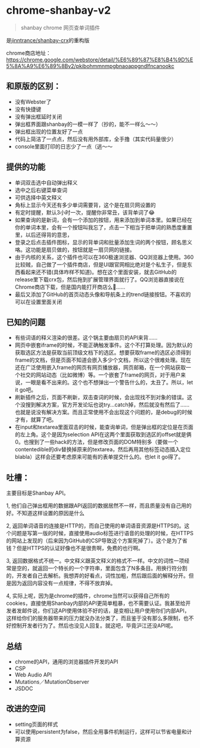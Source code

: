# chrome-shanbay-v2

> shanbay chrome 网页查单词插件

是[jinntrance/shanbay-crx](https://github.com/jinntrance/shanbay-crx)的重构版

chrome商店地址：https://chrome.google.com/webstore/detail/%E6%89%87%E8%B4%9D%E5%8A%A9%E6%89%8Bv2/pkibohmmnmpgbnaoappgndlfncanookc


## 和原版的区别：
- 没有Webster了
- 没有快捷键
- 没有弹出框延时关闭
- 弹出框界面跟shanbay的一模一样了（抄的，能不一样么～～）
- 弹出框出现的位置友好了一点
- 代码上简洁了一点点，然后没有用外部库，全手撸（其实代码量很少）
- console里面打印的日志少了一点（逃～～

## 提供的功能
- 单词双击选中自动弹出释义
- 选中之后右键菜单查词
- 可供选择中英文释义
- 角标上显示今天还有多少单词需要背，这个是在扇贝网设置的
- 有定时提醒，默认3小时一次，提醒你非常丑，该背单词了😂
- 如果查询的是新词，会有一个添加的按钮，用来添加到单词本里。如果已经在你的单词本里，会有一个按钮叫我忘了，点击一下相当于把单词的熟悉度重置里，以后还得背的意思，
- 登录之后点击插件图标，显示的背单词和批量添加生词的两个按钮，顾名思义咯。这功能是扇贝做的，按钮就是一扇贝网的链接。
- 由于内核的关系，这个插件也可以在360极速浏览器、QQ浏览器上使用。360比较贼，自己做了一个插件商店，但是UI跟官网相比绝对是个私生子，但是东西看起来还不错(具体咋样不知道)。想在这个里面安装，就去GitHub的release里下载crx包，然后拖到扩展管理界面就行了。QQ浏览器直接说在Chrome商店下载，但是国内能打开商店么🤣……
- 最后又添加了GitHub的首页动态头像和导航条上的trend链接按钮。不喜欢的可以在设置里面关闭



## 已知的问题

- 有些词语的释义渲染的很差。这个锅主要由扇贝的API来背……
- 网页中嵌套iframe的时候，不能正确触发事件。这个不打算处理。因为默认的获取选区方法是获取当前顶级文档下的选区。想要获取frame的选区必须得到frame的文档，但是页面不知道会嵌入多少个文档，所以这个很难处理。现在还在广泛使用嵌入frame的网页有网页播放器，网页邮箱，在一个网站获取一个社交的网站动态（比如微博）等。一个嵌套了frame的网页，对于用户来说，一眼是看不出来的。这个也不想弹出一个警告什么的，太丑了。所以，let it go吧。
- 刷新插件之后，页面不刷新，双击查词的时候，会出现找不到对象的错误。这个没搜到解决方案，官方开发论坛也说try...catch掉，然后就没有然后了……也就是说没有解决方案。而且正常使用不会出现这个问题的，是debug的时候才有，就算了吧。
- 在input和textarea里面双击的时候，能查询单词，但是弹出框的定位是在页面的左上角。这个是因为selection API在这两个里面获取到选区的offset就是俩0。也搜到了一些hack的方法，但是修改页面的DOM特别多（要做一个contentedible的div替换掉原来的textarea，然后再用其他标签动态插入定位blabla）这样会还要考虑原来可能有的表单提交什么的。也let it go得了。



## 吐槽：

主要目标是Shanbay API。

1, 他们自己弹出框用的数据跟API返回的数据居然不一样，而且质量没有自己用的好。不知道这样设置的原因是什么

2, 返回单词语音的连接是HTTP的，而自己使用的单词语音资源是HTTPS的。这个问题是写第一版的时候，直接使用audio标签进行语音的处理的时候，在HTTPS的网站上发现的（后来因为GitHub的CSP导致这个方案死掉了）。这个是为了省钱？但是HTTPS的认证好像也不是很贵啊，免费的也行啊。

3, 返回数据格式不统一。中文释义跟英文释义的格式不一样。中文的词性一项经常是空的，就返回一个特长的一个字符串，里面包含了N多条目。用换行符分割的，开发者自己去解析。我想弄的好看点，词性加粗，然后跟后面的解释分开。但是因为返回内容没有一点规律，不得不放弃掉。

4, 实际上呢，因为是chrome的插件，chrome当然可以获得自己所有的cookies，直接使用Shanbay内部的API更简单粗暴，也不需要认证。我甚至给开发者发邮件说，你们这API使用体验不好的话，是变相让用户使用你们内部API，这样给你们的服务器带来的压力就没办法分类了，而且鉴于没有那么多限制，也不好控制开发者行为了。然后也没见人回复。就这吧，毕竟沪江还没API呢。


## 总结

- chrome的API，通用的浏览器插件开发的API
- CSP
- Web Audio API
- Mutations／MutationObserver
- JSDOC

## 改进的空间

- setting页面的样式
- 可以使用persistent为false，然后全用事件机制运行，这样可以节省电量和计算资源

